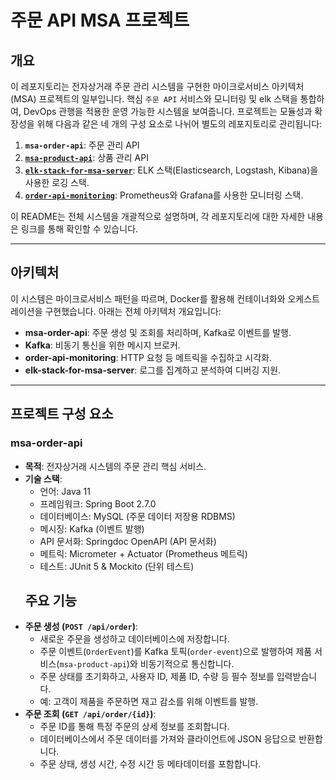 # 주문 API MSA 프로젝트

## 개요
이 레포지토리는 전자상거래 주문 관리 시스템을 구현한 마이크로서비스 아키텍처(MSA) 프로젝트의 일부입니다. 
핵심 `주문 API` 서비스와 모니터링 및 elk 스택을 통합하여, DevOps 관행을 적용한 운영 가능한 시스템을 보여줍니다. 
프로젝트는 모듈성과 확장성을 위해 다음과 같은 네 개의 구성 요소로 나뉘어 별도의 레포지토리로 관리됩니다:

1. **`msa-order-api`**: 주문 관리 API
2. **[`msa-product-api`](https://github.com/3210439/msa-product-api)**: 상품 관리 API
3. **[`elk-stack-for-msa-server`](https://github.com/3210439/elk-stack-for-msa-server)**: ELK 스택(Elasticsearch, Logstash, Kibana)을 사용한 로깅 스택.
4. **[`order-api-monitoring`](https://github.com/3210439/order-api-monitoring)**: Prometheus와 Grafana를 사용한 모니터링 스택.

이 README는 전체 시스템을 개괄적으로 설명하며, 각 레포지토리에 대한 자세한 내용은 링크를 통해 확인할 수 있습니다.

---

## 아키텍처
이 시스템은 마이크로서비스 패턴을 따르며, Docker를 활용해 컨테이너화와 오케스트레이션을 구현했습니다. 아래는 전체 아키텍처 개요입니다:


- **msa-order-api**: 주문 생성 및 조회를 처리하며, Kafka로 이벤트를 발행.
- **Kafka**: 비동기 통신을 위한 메시지 브로커.
- **order-api-monitoring**: HTTP 요청 등 메트릭을 수집하고 시각화.
- **elk-stack-for-msa-server**: 로그를 집계하고 분석하여 디버깅 지원.

---

## 프로젝트 구성 요소

### msa-order-api
- **목적**: 전자상거래 시스템의 주문 관리 핵심 서비스.
- **기술 스택**:
  - 언어: Java 11 
  - 프레임워크: Spring Boot 2.7.0
  - 데이터베이스: MySQL (주문 데이터 저장용 RDBMS)
  - 메시징: Kafka (이벤트 발행)
  - API 문서화: Springdoc OpenAPI (API 문서화)
  - 메트릭: Micrometer + Actuator (Prometheus 메트릭)
  - 테스트: JUnit 5 & Mockito (단위 테스트)
  ## 주요 기능
- **주문 생성 (`POST /api/order`)**:
    - 새로운 주문을 생성하고 데이터베이스에 저장합니다.
    - 주문 이벤트(`OrderEvent`)를 Kafka 토픽(`order-event`)으로 발행하여 제품 서비스(`msa-product-api`)와 비동기적으로 통신합니다.
    - 주문 상태를 초기화하고, 사용자 ID, 제품 ID, 수량 등 필수 정보를 입력받습니다.
    - 예: 고객이 제품을 주문하면 재고 감소를 위해 이벤트를 발행.
- **주문 조회 (`GET /api/order/{id}`)**:
    - 주문 ID를 통해 특정 주문의 상세 정보를 조회합니다.
    - 데이터베이스에서 주문 데이터를 가져와 클라이언트에 JSON 응답으로 반환합니다.
    - 주문 상태, 생성 시간, 수정 시간 등 메타데이터를 포함합니다.


